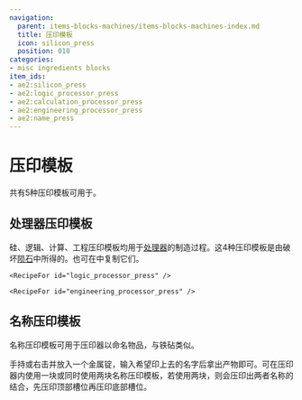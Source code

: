 ```yaml
---
navigation:
  parent: items-blocks-machines/items-blocks-machines-index.md
  title: 压印模板
  icon: silicon_press
  position: 010
categories:
- misc ingredients blocks
item_ids:
- ae2:silicon_press
- ae2:logic_processor_press
- ae2:calculation_processor_press
- ae2:engineering_processor_press
- ae2:name_press
---
```


# 压印模板

共有5种压印模板可用于<ItemLink id="inscriber" />。

<Row>
  <ItemImage id="silicon_press" scale="4" />

  <ItemImage id="logic_processor_press" scale="4" />

  <ItemImage id="calculation_processor_press" scale="4" />

  <ItemImage id="engineering_processor_press" scale="4" />
</Row>

<ItemImage id="name_press" scale="4" />

## 处理器压印模板

硅、逻辑、计算、工程压印模板均用于[处理器](processors.md)的制造过程。这4种压印模板是由破坏[陨石](../ae2-mechanics/meteorites.md)中<ItemLink id="mysterious_cube" />所得的。也可在<ItemLink id="inscriber" />中复制它们。

<Column>
  <Row>
    <RecipeFor id="silicon_press" />

    <RecipeFor id="logic_processor_press" />
  </Row>

  <Row>
    <RecipeFor id="calculation_processor_press" />

    <RecipeFor id="engineering_processor_press" />
  </Row>
</Column>

## 名称压印模板

名称压印模板可用于压印器以命名物品，与铁砧类似。

手持<ItemLink id="certus_quartz_cutting_knife" />或<ItemLink id="nether_quartz_cutting_knife" />右击并放入一个金属锭，输入希望印上去的名字后拿出产物即可。可在压印器内使用一块或同时使用两块名称压印模板，若使用两块，则会压印出两者名称的结合，先压印顶部槽位再压印底部槽位。
